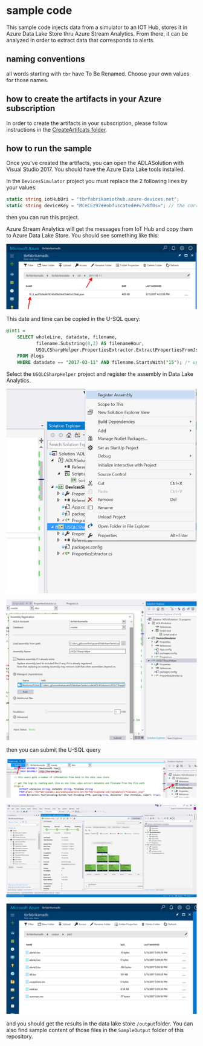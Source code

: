 # sample code

This sample code injects data from a simulator to an IOT Hub, stores it in Azure Data Lake Store thru Azure Stream Analytics. From there, it can be analyzed in order to extract data that corresponds to alerts.

## naming conventions

all words starting with `tbr` have To Be Renamed. Choose your own values for those names. 

## how to create the artifacts in your Azure subscription

In order to create the artifacts in your subscription, please follow instructions in the [CreateArtifcats folder](CreateArtifacts/README.md).


## how to run the sample

Once you've created the artifacts, you can open the ADLASolution with Visual Studio 2017. You should have the Azure Data Lake tools installed. 

In the `DevicesSimulator` project you must replace the 2 following lines by your values: 

```csharp
static string iotHubUri = "tbrfabrikamiothub.azure-devices.net";
static string deviceKey = "MCeCEz97##obfuscated##v7v8f0s="; // the corresponding device id is expected to be: device001
```

then you can run this project.

Azure Stream Analytics will get the messages from IoT Hub and copy them to Azure Data Lake Store. 
You should see something like this: 

![](img/adls1.png)

This date and time can be copied in the U-SQL query: 

```sql
@int1 =
    SELECT wholeLine, datadate, filename,
           filename.Substring(0,2) AS filenameHour,
           USQLCSharpHelper.PropertiesExtractor.ExtractPropertiesFromJson(wholeLine) AS extracted
    FROM @logs
    WHERE datadate == "2017-03-11" AND filename.StartsWith("15"); /* update with your date and time */
```

Select the `USQLCSharpHelper` project and register the assembly in Data Lake Analytics.

![](img/registerassembly1.png)

![](img/registerassembly2.png)

then you can submit the U-SQL query 

![](img/adla1.png)

![](img/adla2.png)

![](img/adls2.png)

and you should get the results in the data lake store `/output`folder. You can also find sample content of those files in the `SampleOutput` folder of this repository.

